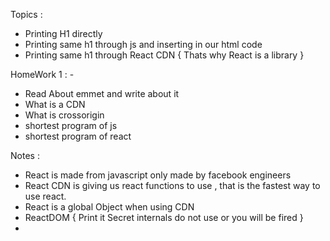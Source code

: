 Topics :

- Printing H1 directly
- Printing same h1 through js and inserting in our html code
- Printing same h1 through React CDN { Thats why React is a library }

HomeWork 1 : -

- Read About emmet and write about it
- What is a CDN
- What is crossorigin
- shortest program of js
- shortest program of react

Notes :

- React is made from javascript only made by facebook engineers
- React CDN is giving us react functions to use , that is the fastest way to use react.
- React is a global Object when using CDN
- ReactDOM { Print it Secret internals do not use or you will be fired }
-
